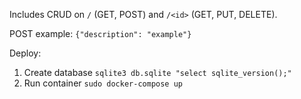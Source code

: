 Includes CRUD on `/` (GET, POST) and `/<id>` (GET, PUT, DELETE).

POST example: 
`{"description": "example"}`


Deploy: 
1.  Create database `sqlite3 db.sqlite "select sqlite_version();"` 
2.  Run container `sudo docker-compose up`
